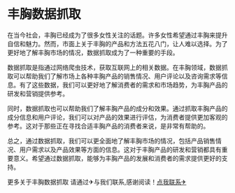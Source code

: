 # 丰胸数据抓取

在当今社会，丰胸已经成为了很多女性关注的话题。许多女性希望通过丰胸来提升自信和魅力。然而，市面上关于丰胸的产品和方法五花八门，让人难以选择。为了更好地了解丰胸市场的情况，数据抓取成为了一种重要的手段。

数据抓取是指通过网络爬虫技术，获取互联网上的相关数据。在丰胸领域，数据抓取可以帮助我们了解市场上各种丰胸产品的销售情况、用户评论以及咨询需求等信息。有了这些数据，我们可以更好地了解消费者的需求和市场趋势，为丰胸产品的研发和营销提供参考。

同时，数据抓取也可以帮助我们了解丰胸产品的成分和效果。通过抓取丰胸产品的成分信息和用户评论，我们可以对产品的效果进行评估，为消费者提供更加客观的参考。这对于那些正在寻找合适丰胸产品的消费者来说，是非常有帮助的。

总之，通过数据抓取，我们可以更全面地了解丰胸市场的情况，包括产品销售情况、用户需求以及产品效果等方面的信息。这对于丰胸产品的研发和营销都具有重要意义。希望通过数据抓取，能够为丰胸产品的发展和消费者的需求提供更好的支持。

更多关于丰胸数据抓取 请通过✈与我们联系,感谢阅读！[点我联系✈](https://www.k02.cc)